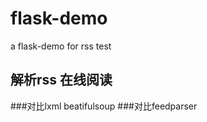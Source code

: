 flask-demo
==========

a flask-demo for rss test

解析rss 在线阅读
--
###对比lxml beatifulsoup
###对比feedparser
